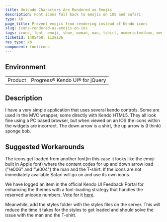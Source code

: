 ```yaml
---
title: Unicode Characters Are Rendered as Emojis
description: Font icons fall back to emojis on iOS and Safari
type: kb
page_title: Prevent emojis from rendering instead of Kendo icons
slug: icons-rendered-as-emojis-on-ios
tags: icons, font, emoji, shoe, woman, man, tshirt, numerictextbox, menu, unicode, characters, render, ios, safari, mac, apple
ticketid: 1405468, 1129136
res_type: kb
component: fonticons
---
```


## Environment

<table>
 <tr>
  <td>Product</td>
  <td>Progress® Kendo UI® for jQuery</td>
 </tr>
</table>

## Description

I have a very simple application that uses several kendo controls.  Some are used in the MVC wrapper, some directly with Kendo HTML5.  They all look fine using a PC based browser, but when viewed on an IOS the icons within the widgets are incorrect.  The down arrow is a shirt, the up arrow is (I think) sponge bob.

## Suggested Workarounds

The icons get loaded from another font(in this case it looks like the emoji built in Apple font) where the content codes for up and down arrow load ("\e006" and "\e004") the man and the T-shirt. If the icons are not immediately available Safari will go on and use its own icons.

We have logged an item in the official Kendo UI Feedback Portal for enhancing the themes with a font-loading strategy that handles the reserved unicode numbers. Vote for it [here](https://feedback.telerik.com/kendo-jquery-ui/1405895-add-font-loading-strategy-to-handle-reserved-unicode-numbers-in-ios).

Meanwhile, add the styles folder with the styles files on the server. This will reduce the time it takes for the styles to get loaded and should solve the issue with the man and the T-shirt.
